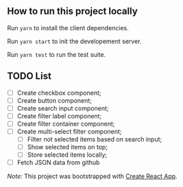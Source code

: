 ## How to run this project locally

Run `yarn` to install the client dependencies.

Run `yarn start` to init the developement server.

Run `yarn test` to run the test suite.

## TODO List

- [ ] Create checkbox component;
- [ ] Create button component;
- [ ] Create search input component;
- [ ] Create filter label component;
- [ ] Create filter container component;
- [ ] Create multi-select filter component;
  - [ ] Filter not selected items based on search input;
  - [ ] Show selected items on top;
  - [ ] Store selected items locally;
- [ ] Fetch JSON data from github

_Note_: This project was bootstrapped with [Create React App](https://github.com/facebook/create-react-app).
